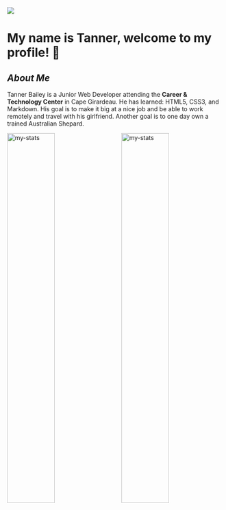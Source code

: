<img src="https://github.com/TannerB2005/tannerb2005/assets/143013135/2b4add12-4e41-4978-bcb2-a6f61e12ae28" />


# My name is Tanner, welcome to my profile! 👋


## ***About Me***
Tanner Bailey is a Junior Web Developer attending the **Career & Technology Center** in Cape Girardeau. He has learned: HTML5, CSS3, and Markdown. His goal is to make it big at a nice job and be able to work remotely and travel with his girlfriend. Another goal is to one day own a trained Australian Shepard. 

<img alt="my-stats" align="left" width="47%" src="https://github-readme-stats.vercel.app/api?username=tannerb2005&show_icons=true&bg_color=00000000"/>

<img alt="my-stats" align="right" width="47%" src="https://github-readme-stats.vercel.app/api/top-langs/?username=tannerb2005&show_icons&bg_color=00000000&layout=compact" />
